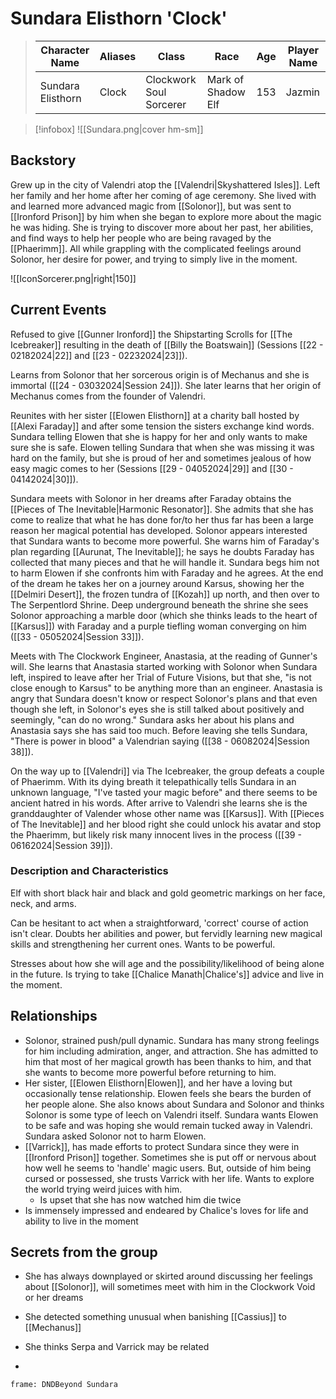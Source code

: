 # Sundara Elisthorn 'Clock' 
>  Character Name | Aliases | Class | Race | Age | Player Name |
>  -- | -- | -- | -- | -- | --|
>  Sundara Elisthorn| Clock |Clockwork Soul Sorcerer | Mark of Shadow Elf | 153| Jazmin |

> [!infobox]
> ![[Sundara.png|cover hm-sm]]

## Backstory
Grew up in the city of Valendri atop the [[Valendri|Skyshattered Isles]]. Left her family and her home after her coming of age ceremony. She lived with and learned more advanced magic from [[Solonor]], but was sent to [[Ironford Prison]] by him when she began to explore more about the magic he was hiding. She is trying to discover more about her past, her abilities, and find ways to help her people who are being ravaged by the [[Phaerimm]]. All while grappling with the complicated feelings around Solonor, her desire for power, and trying to simply live in the moment.

![[IconSorcerer.png|right|150]]

## Current Events
Refused to give [[Gunner Ironford]] the Shipstarting Scrolls for [[The Icebreaker]] resulting in the death of [[Billy the Boatswain]] (Sessions [[22 - 02182024|22]] and [[23 - 02232024|23]]).

Learns from Solonor that her sorcerous origin is of Mechanus and she is immortal ([[24 - 03032024|Session 24]]). She later learns that her origin of Mechanus comes from the founder of Valendri.

Reunites with her sister [[Elowen Elisthorn]] at a charity ball hosted by [[Alexi Faraday]] and after some tension the sisters exchange kind words. Sundara telling Elowen that she is happy for her and only wants to make sure she is safe. Elowen telling Sundara that when she was missing it was hard on the family, but she is proud of her and sometimes jealous of how easy magic comes to her (Sessions [[29 - 04052024|29]] and [[30 - 04142024|30]]).

Sundara meets with Solonor in her dreams after Faraday obtains the [[Pieces of The Inevitable|Harmonic Resonator]]. She admits that she has come to realize that what he has done for/to her thus far has been a large reason her magical potential has developed. Solonor appears interested that Sundara wants to become more powerful. She warns him of Faraday's plan regarding [[Aurunat, The Inevitable]]; he says he doubts Faraday has collected that many pieces and that he will handle it. Sundara begs him not to harm Elowen if she confronts him with Faraday and he agrees. At the end of the dream he takes her on a journey around Karsus, showing her the [[Delmiri Desert]], the frozen tundra of [[Kozah]] up north, and then over to The Serpentlord Shrine. Deep underground beneath the shrine she sees Solonor approaching a marble door (which she thinks leads to the heart of [[Karsus]]) with Faraday and a purple tiefling woman converging on him ([[33 - 05052024|Session 33]]).

Meets with The Clockwork Engineer, Anastasia, at the reading of Gunner's will. She learns that Anastasia started working with Solonor when Sundara left, inspired to leave after her Trial of Future Visions, but that she, "is not close enough to Karsus" to be anything more than an engineer. Anastasia is angry that Sundara doesn't know or respect Solonor's plans and that even though she left, in Solonor's eyes she is still talked about positively and seemingly, "can do no wrong." Sundara asks her about his plans and Anastasia says she has said too much. Before leaving she tells Sundara, "There is power in blood" a Valendrian saying ([[38 - 06082024|Session 38]]).

On the way up to [[Valendri]] via The Icebreaker, the group defeats a couple of Phaerimm. With its dying breath it telepathically tells Sundara in an unknown language, "I've tasted your magic before" and there seems to be ancient hatred in his words. After arrive to Valendri she learns she is the granddaughter of Valender whose other name was [[Karsus]]. With [[Pieces of The Inevitable]] and her blood right she could unlock his avatar and stop the Phaerimm, but likely risk many innocent lives in the process ([[39 - 06162024|Session 39]]). 

### Description and Characteristics
Elf with short black hair and black and gold geometric markings on her face, neck, and arms. 

Can be hesitant to act when a straightforward, 'correct' course of action isn't clear. Doubts her abilities and power, but fervidly learning new magical skills and strengthening her current ones. Wants to be powerful.

Stresses about how she will age and the possibility/likelihood of being alone in the future. Is trying to take [[Chalice Manath|Chalice's]] advice and live in the moment.

## Relationships 
- Solonor, strained push/pull dynamic. Sundara has many strong feelings for him including admiration, anger, and attraction. She has admitted to him that most of her magical growth has been thanks to him, and that she wants to become more powerful before returning to him.
- Her sister, [[Elowen Elisthorn|Elowen]], and her have a loving but occasionally tense relationship. Elowen feels she bears the burden of her people alone. She also knows about Sundara and Solonor and thinks Solonor is some type of leech on Valendri itself. Sundara wants Elowen to be safe and was hoping she would remain tucked away in Valendri. Sundara asked Solonor not to harm Elowen.
- [[Varrick]], has made efforts to protect Sundara since they were in [[Ironford Prison]] together. Sometimes she is put off or nervous about how well he seems to 'handle' magic users. But, outside of him being cursed or possessed, she trusts Varrick with her life. Wants to explore the world trying weird juices with him.
	- Is upset that she has now watched him die twice
- Is immensely impressed and endeared by Chalice's loves for life and ability to live in the moment

## Secrets from the group
- She has always downplayed or skirted around discussing her feelings about [[Solonor]], will sometimes meet with him in the Clockwork Void or her dreams
- She detected something unusual when banishing [[Cassius]] to [[Mechanus]] 
- She thinks Serpa and Varrick may be related


-
``` custom-frames
frame: DNDBeyond Sundara
```